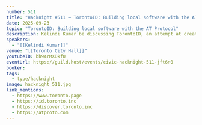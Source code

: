 ```yaml
---
number: 511
title: "Hacknight #511 – TorontoID: Building local software with the AT Protocol"
date: 2025-09-23
topic: "TorontoID: Building local software with the AT Protocol"
description: Kelindi Kumar be discussing TorontoID, an attempt at creating a unified login and database for local software for the city of Toronto. He'll cover his learnings about what local software looks like and his experience working with the AT Protocol.
speakers:
  - "[[Kelindi Kumar]]"
venue: "[[Toronto City Hall]]"
youtubeID: bh94rMXDkfU
eventUrl: https://guild.host/events/civic-hacknight-511-jft6n0
booker:
tags:
  - type/hacknight
image: hacknight_511.jpg
link_mentions:
  - https://www.toronto.page
  - https://id.toronto.inc
  - https://discover.toronto.inc
  - https://atproto.com
---
```

